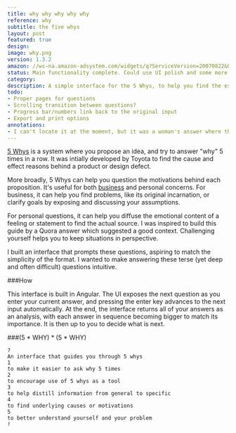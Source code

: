 ```yaml
---
title: why why why why why
reference: why
subtitle: the five whys
layout: post
featured: true
design: 
image: why.png
version: 1.3.2
amazon: //ws-na.amazon-adsystem.com/widgets/q?ServiceVersion=20070822&OneJS=1&Operation=GetAdHtml&MarketPlace=US&source=ss&ref=ss_til&ad_type=product_link&tracking_id=main05-20&marketplace=amazon&region=US&placement=0307887898&asins=0307887898&linkId=YGFTTRFRUAY4FLSG
status: Main functionality complete. Could use UI polish and some more Angular knowledge
category: 
description: A simple interface for the 5 Whys, to help you find the essence of your idea.
todo:
- Proper pages for questions
- Scrolling transition between questions?
- Progress bar/numbers link back to the original input
- Export and print options
annotations:
- I can't locate it at the moment, but it was a woman's answer where the gist was "how do you get over hating people?" She said nobody's worth her time to hate, and if she's still bothered, she asks herself 5 whys. She finds it important to locate the insecurity that is precipitating a hateful reaction, instead of focusing on the hater him/herself.
---
```


[5 Whys](http://en.wikipedia.org/wiki/5_Whys) is a system where you propose an idea, and try to answer "why" 5 times in a row. It was intially developed by Toyota to find the cause and effect reasons behind a product or design defect. 

More broadly, 5 Whys can help you question the motivations behind each proposition. It's useful for both [business](http://www.fastcodesign.com/1669738/to-get-to-the-root-of-a-hard-problem-just-ask-why-five-times) and personal concerns. For business, it can help you find problems, like its original incarnation, or clarify goals by exposing and discussing your assumptions. 

For personal questions, it can help you diffuse the emotional content of a feeling or statement to find the actual source. I was inspired to build this guide by a Quora answer<sup></sup> which suggested a good context. Challenging yourself helps you to keep situations in perspective.

I built an interface that prompts these questions, aspiring to match the simplicity of the format. I wanted to make answering these terse (yet deep and often difficult) questions intuitive.

###How

This interface is built in Angular. The UI exposes the next question as you enter your current answer, and pressing the enter key advances to the next input automatically. At the end, the interface returns all of your answers as an analysis, with each answer in sequence becoming bigger to match its importance. It is then up to you to decide what is next.

###(5 * WHY) * (5 * WHY)

	?
	An interface that guides you through 5 whys
	1
	to make it easier to ask why 5 times
	2
	to encourage use of 5 whys as a tool
	3
	to help distill information from general to specific
	4
	to find underlying causes or motivations
	5
	to better understand yourself and your problem
	!